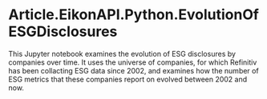 # Article.EikonAPI.Python.EvolutionOfESGDisclosures
This Jupyter notebook examines the evolution of ESG disclosures by companies over time. It uses the universe of companies, for which Refinitiv has been collacting ESG data since 2002, and examines how the number of ESG metrics that these companies report on evolved between 2002 and now.
